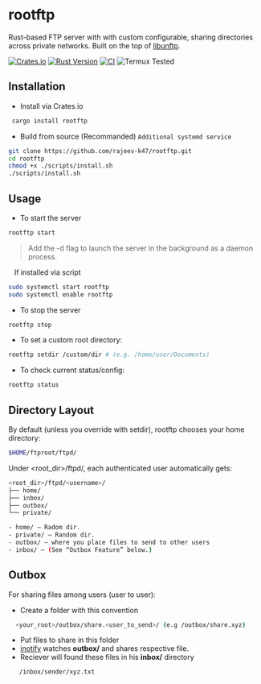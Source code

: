
# rootftp

Rust-based FTP server with with custom configurable, sharing directories across private networks. Built on the top of [libunftp](https://github.com/bolcom/libunftp).


[![Crates.io](https://img.shields.io/crates/v/rootftp.svg)](https://crates.io/crates/rootftp)
[![Rust Version](https://img.shields.io/badge/rust-stable-blue.svg)](https://www.rust-lang.org)
[![CI](https://github.com/rajeev-k47/rootftp/actions/workflows/rust.yml/badge.svg)](https://github.com/rajeev-k47/rootftp/actions)
![Termux Tested](https://img.shields.io/badge/Termux-v0.1.3_passing-brightgreen)


## Installation

- Install via Crates.io
 ```bash
  cargo install rootftp
```
- Build from source (Recommanded) ``Additional systemd service``
```bash
git clone https://github.com/rajeev-k47/rootftp.git
cd rootftp
chmod +x ./scripts/install.sh
./scripts/install.sh
```

## Usage
- To start the server
```bash
rootftp start
```
  > Add the -d flag to launch the server in the background as a daemon process.



&nbsp;&nbsp; If installed via script


```bash
sudo systemctl start rootftp
sudo systemctl enable rootftp

```
- To stop the server
```bash
rootftp stop
```
- To set a custom root directory:
```bash
rootftp setdir /custom/dir # (e.g. /home/user/Documents)
```
- To check current status/config:
```bash
rootftp status

```

## Directory Layout
 By default (unless you override with setdir), rootftp chooses your home directory:

```bash
$HOME/ftproot/ftpd/
```
Under <root_dir>/ftpd/, each authenticated user automatically gets:
```bash
<root_dir>/ftpd/<username>/
├── home/
├── inbox/
├── outbox/
└── private/
```


```bash
- home/ – Radom dir.
- private/ – Random dir.
- outbox/ – where you place files to send to other users
- inbox/ – (See “Outbox Feature” below.)

```



## Outbox
For sharing files among users (user to user):

  - Create a folder with this convention
 ```bash
   <your_root>/outbox/share.<user_to_send>/ (e.g /outbox/share.xyz)
 ```
  - Put files to share in this folder
  - [inotify](https://docs.rs/inotify/latest/inotify/) watches **outbox/** and shares respective file.
  - Reciever will found these files in his **inbox/** directory
```bash
   /inbox/sender/xyz.txt
 ```



